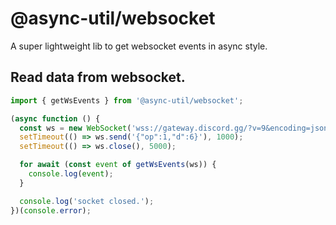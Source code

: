 # @async-util/websocket
A super lightweight lib to get websocket events in async style.

## Read data from websocket.
```js
import { getWsEvents } from '@async-util/websocket';

(async function () {
  const ws = new WebSocket('wss://gateway.discord.gg/?v=9&encoding=json');
  setTimeout(() => ws.send('{"op":1,"d":6}'), 1000);
  setTimeout(() => ws.close(), 5000);

  for await (const event of getWsEvents(ws)) {
    console.log(event);
  }

  console.log('socket closed.');
})(console.error);
```